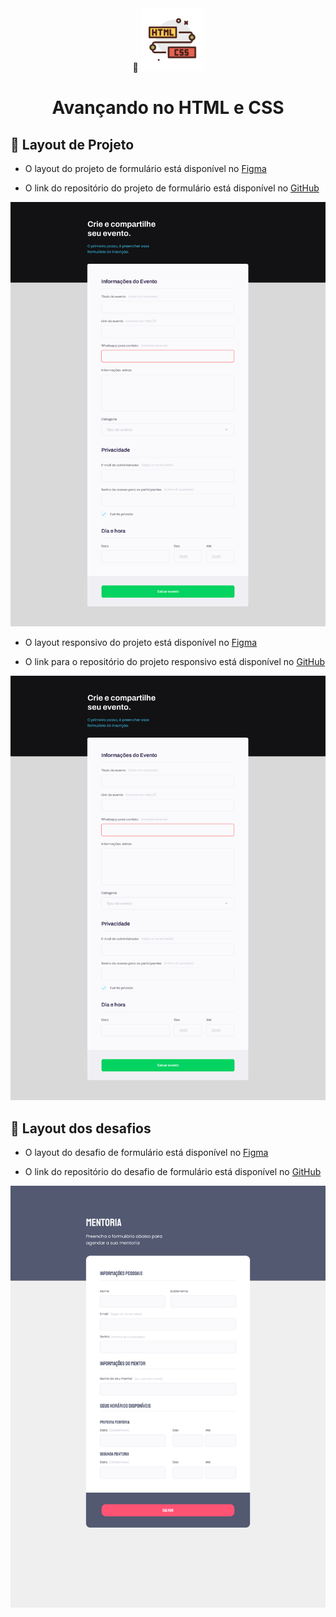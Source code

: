 <div align="center">
  <div>
    🔗 <img src="https://github.com/Gelzieny/formacao-explorer/blob/main/html_introduction/image/image.png?raw=true" alt="Logo do html e css" width="100px"/> 
  </div>
  <h1>Avançando no HTML e CSS</h1>
</div>


## 🎨 Layout de Projeto

- O layout do projeto de formulário está disponível no [Figma](<https://www.figma.com/design/hTDlWDBovQVmDdoy9PJIFb/Explorer-Stage-03-Projeto-01-(Copy)?node-id=0-1&node-type=canvas&t=8TbnkqgNknyGSkDV-0>)

- O link do repositório do projeto de formulário está disponível no [GitHub](<https://github.com/Gelzieny/formacao-explorer/tree/main/advanced_html/projetos/Formulario>)

<img alt="Formulario" title="#Formulario" src="https://github.com/Gelzieny/formacao-explorer/blob/main/advanced_html/img/proj_form.png?raw=true" >


- O layout responsivo do projeto está disponível no [Figma](<https://www.figma.com/design/jdE7M7D07hdSeuheB7qG8I/Explorer-Stage-03-Projeto-02-(Copy)?node-id=203-412&node-type=canvas&t=zEONZhVIoJHls2XK-0>)

- O link para o repositório do projeto responsivo está disponível no [GitHub](<https://github.com/Gelzieny/formacao-explorer/tree/main/advanced_html/projetos/Formulario>)

<img alt="Responividade" title="#Responividade" src="https://github.com/Gelzieny/formacao-explorer/blob/main/advanced_html/img/proj_form.png?raw=true" >

## 🎨 Layout dos desafios

- O layout do desafio de formulário está disponível no [Figma](<https://www.figma.com/design/6VyXERHta0rvWAS1aOfG3k/Stage-03---Formul%C3%A1rio-intermedi%C3%A1rio-(Copy)?node-id=3-4&node-type=frame&t=YiLWV9U4UkbqqHv2-0>)

- O link do repositório do desafio de formulário está disponível no [GitHub](<https://github.com/Gelzieny/formacao-explorer/tree/main/advanced_html/desafio/C%C3%B3digo%20do%20desafio1%20-%20Fase%2003>)

<img alt="Formulario" title="#DesafioFormulario" src="https://github.com/Gelzieny/formacao-explorer/blob/main/advanced_html/img/def_form.png?raw=true" >